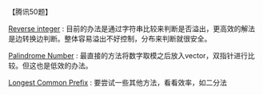 【腾讯50题】

[Reverse integer](https://leetcode-cn.com/problems/reverse-integer/) : 目前的办法是通过字符串比较来判断是否溢出，更高效的解法是边转换边判断。整体容易溢出不好控制，分布来判断就很安全。

[Palindrome Number](https://leetcode-cn.com/classic/problems/reverse-integer/description/) :  最直接的方法将数字取模之后放入vector，双指针进行比较。但这也是低效的办法。

[Longest Common Prefix](https://leetcode.com/problems/longest-common-prefix/description/) : 要尝试一些其他方法，看看效率，如二分法

